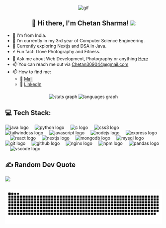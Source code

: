 <p align="center"><img src="https://media.giphy.com/media/L1R1tvI9svkIWwpVYr/giphy.gif" alt="gif"></p>

<h2 align="center">👋 Hi there, I'm Chetan Sharma! <img src="https://raw.githubusercontent.com/MartinHeinz/MartinHeinz/master/wave.gif" width="30px"></h2>
  
- 🌊 I'm from India. 
- 🔭 I’m currently in my 3rd year of Computer Science Engineering.
- 🌱 Currently exploring Nextjs and DSA in Java.
- ⚡ Fun fact: I love Photography and Fitness.
- 💬 Ask me about Web Development, Photography or anything [Here](https://www.linkedin.com/in/chetansharma30/)
- 📫 You can reach me out via [Chetan309044@gmail.com](mailto:chetan309044@gmail.com)
- 📫 How to find me:
  - 📧 [Mail](mailto:chetan309044@gmail.com)
  - 💼 [LinkedIn](https://www.linkedin.com/in/chetansharma30/)
  
###

<div align="center">
  <img src="https://github-readme-stats.vercel.app/api?username=chetan309&hide_title=false&hide_rank=false&show_icons=true&include_all_commits=true&count_private=true&disable_animations=false&theme=dracula&locale=en&hide_border=false" height="150" alt="stats graph"  />
  <img src="https://github-readme-stats.vercel.app/api/top-langs?username=chetan309&locale=en&hide_title=false&layout=compact&card_width=320&langs_count=5&theme=dracula&hide_border=false" height="150" alt="languages graph"  />
</div>

## 💻 Tech Stack:

<div align="left">
  <img src="https://cdn.jsdelivr.net/gh/devicons/devicon/icons/java/java-original.svg" height="30" alt="java logo"  />
  <img width="12" />
  <img src="https://cdn.jsdelivr.net/gh/devicons/devicon/icons/python/python-original.svg" height="30" alt="python logo"  />
  <img width="12" />
  <img src="https://cdn.jsdelivr.net/gh/devicons/devicon/icons/c/c-original.svg" height="30" alt="c logo"  />
  <img width="12" />
  <img src="https://cdn.jsdelivr.net/gh/devicons/devicon/icons/css3/css3-original.svg" height="30" alt="css3 logo"  />
  <img width="12" />
  <img src="https://cdn.simpleicons.org/tailwindcss/06B6D4" height="30" alt="tailwindcss logo"  />
  <img width="12" />
  <img src="https://skillicons.dev/icons?i=js" height="30" alt="javascript logo"  />
  <img width="12" />
  <img src="https://cdn.simpleicons.org/nodedotjs/339933" height="30" alt="nodejs logo"  />
  <img width="12" />
  <img src="https://skillicons.dev/icons?i=express" height="30" alt="express logo"  />
  <img width="12" />
  <img src="https://cdn.simpleicons.org/react/61DAFB" height="30" alt="react logo"  />
  <img width="12" />
  <img src="https://cdn.jsdelivr.net/gh/devicons/devicon/icons/nextjs/nextjs-original.svg" height="30" alt="nextjs logo"  />
  <img width="12" />
  <img src="https://cdn.simpleicons.org/mongodb/47A248" height="30" alt="mongodb logo"  />
  <img width="12" />
  <img src="https://skillicons.dev/icons?i=mysql" height="30" alt="mysql logo"  />
  <img width="12" />
  <img src="https://skillicons.dev/icons?i=git" height="30" alt="git logo"  />
  <img width="12" />
  <img src="https://skillicons.dev/icons?i=github" height="30" alt="github logo"  />
  <img width="12" />
  <img src="https://cdn.jsdelivr.net/gh/devicons/devicon/icons/nginx/nginx-original.svg" height="30" alt="nginx logo"  />
  <img width="12" />
  <img src="https://cdn.jsdelivr.net/gh/devicons/devicon/icons/npm/npm-original-wordmark.svg" height="30" alt="npm logo"  />
  <img width="12" />
  <img src="https://cdn.jsdelivr.net/gh/devicons/devicon/icons/pandas/pandas-original.svg" height="30" alt="pandas logo"  />
  <img width="12" />
  <img src="https://skillicons.dev/icons?i=vscode" height="30" alt="vscode logo"  />
    <img width="12" />

</div>

## ✍️ Random Dev Quote

![](https://quotes-github-readme.vercel.app/api?type=horizontal&theme=radical)

###

<picture>
  <source media="(prefers-color-scheme: dark)" srcset="https://raw.githubusercontent.com/Chetan309/Chetan309/output/github-snake-dark.svg" />
  <source media="(prefers-color-scheme: light)" srcset="https://raw.githubusercontent.com/Chetan309/Chetan309/output/github-snake.svg" />
  <img alt="github-snake" src="https://raw.githubusercontent.com/Chetan309/Chetan309/output/github-snake.svg" />
</picture>

###
